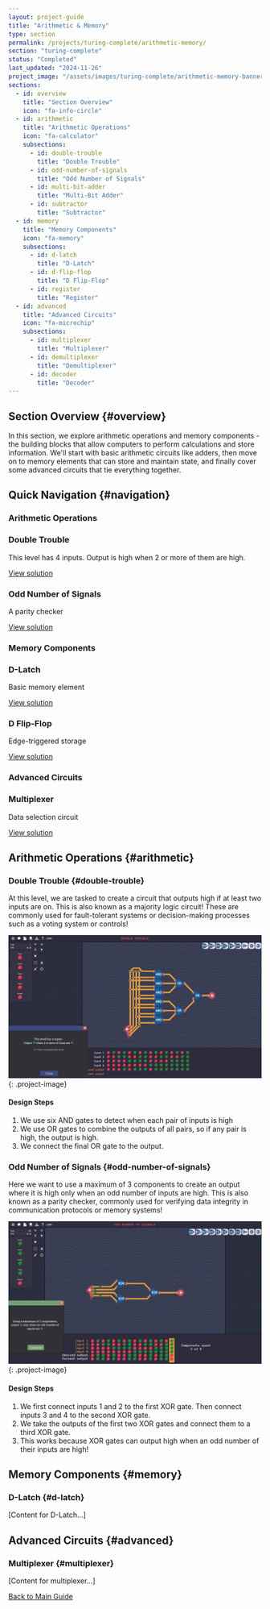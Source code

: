 ```yaml
---
layout: project-guide
title: "Arithmetic & Memory"
type: section
permalink: /projects/turing-complete/arithmetic-memory/
section: "turing-complete"
status: "Completed"
last_updated: "2024-11-26"
project_image: "/assets/images/turing-complete/arithmetic-memory-banner.png"
sections:
  - id: overview
    title: "Section Overview"
    icon: "fa-info-circle"
  - id: arithmetic
    title: "Arithmetic Operations"
    icon: "fa-calculator"
    subsections:
      - id: double-trouble
        title: "Double Trouble"
      - id: odd-number-of-signals
        title: "Odd Number of Signals"
      - id: multi-bit-adder
        title: "Multi-Bit Adder"
      - id: subtractor
        title: "Subtractor"
  - id: memory
    title: "Memory Components"
    icon: "fa-memory"
    subsections:
      - id: d-latch
        title: "D-Latch"
      - id: d-flip-flop
        title: "D Flip-Flop"
      - id: register
        title: "Register"
  - id: advanced
    title: "Advanced Circuits"
    icon: "fa-microchip"
    subsections:
      - id: multiplexer
        title: "Multiplexer"
      - id: demultiplexer
        title: "Demultiplexer"
      - id: decoder
        title: "Decoder"
---
```


## Section Overview {#overview}
In this section, we explore arithmetic operations and memory components - the building blocks that allow computers to perform calculations and store information. We'll start with basic arithmetic circuits like adders, then move on to memory elements that can store and maintain state, and finally cover some advanced circuits that tie everything together.

## Quick Navigation {#navigation}

### Arithmetic Operations
<div class="subsection-grid">
  <div class="subsection-card">
    <h3>Double Trouble</h3>
    <p>This level has 4 inputs. Output is high when 2 or more of them are high.</p>
    <a href="#double-trouble" class="subsection-link">View solution <i class="fas fa-arrow-right"></i></a>
  </div>

  <div class="subsection-card">
    <h3>Odd Number of Signals</h3>
    <p>A parity checker</p>
    <a href="#odd-number-of-signals" class="subsection-link">View solution <i class="fas fa-arrow-right"></i></a>
  </div>
  
  <!-- Add other arithmetic subsections -->
</div>

### Memory Components
<div class="subsection-grid">
  <div class="subsection-card">
    <h3>D-Latch</h3>
    <p>Basic memory element</p>
    <a href="#d-latch" class="subsection-link">View solution <i class="fas fa-arrow-right"></i></a>
  </div>

  <div class="subsection-card">
    <h3>D Flip-Flop</h3>
    <p>Edge-triggered storage</p>
    <a href="#d-flip-flop" class="subsection-link">View solution <i class="fas fa-arrow-right"></i></a>
  </div>
  
  <!-- Add other memory subsections -->
</div>

### Advanced Circuits
<div class="subsection-grid">
  <div class="subsection-card">
    <h3>Multiplexer</h3>
    <p>Data selection circuit</p>
    <a href="#multiplexer" class="subsection-link">View solution <i class="fas fa-arrow-right"></i></a>
  </div>
  
  <!-- Add other advanced circuit subsections -->
</div>

## Arithmetic Operations {#arithmetic}

### Double Trouble {#double-trouble}
At this level, we are tasked to create a circuit that outputs high if at least two inputs are on. This is also known as a majority logic circuit! These are commonly used for fault-tolerant systems or decision-making processes such as a voting system or controls!

![Half Adder Circuit](/assets/images/ArithmeticMemory/DOUBLETROUBLE.png)
{: .project-image}


#### Design Steps
1. We use six AND gates to detect when each pair of inputs is high
2. We use OR gates to combine the outputs of all pairs, so if any pair is high, the output is high.
3. We connect the final OR gate to the output.

### Odd Number of Signals {#odd-number-of-signals}
Here we want to use a maximum of 3 components to create an output where it is high only when an odd number of inputs are high. This is also known as a parity checker, commonly used for verifying data integrity in communication protocols or memory systems!

![Odd Number of Signals circuit](/assets/images/ArithmeticMemory/ODDNUMBEROFSIGNALS.png)
{: .project-image}

#### Design Steps
1. We first connect inputs 1 and 2 to the first XOR gate. Then connect inputs 3 and 4 to the second XOR gate.
2. We take the outputs of the first two XOR gates and connect them to a third XOR gate.
3. This works because XOR gates can output high when an odd number of their inputs are high!



## Memory Components {#memory}

### D-Latch {#d-latch}
[Content for D-Latch...]

## Advanced Circuits {#advanced}

### Multiplexer {#multiplexer}
[Content for multiplexer...]

<!-- Back to main guide link -->
<div class="guide-navigation">
  <a href=".." class="back-to-guide">
    <i class="fas fa-arrow-left"></i> Back to Main Guide
  </a>
</div>
